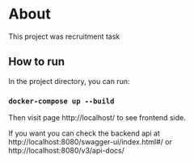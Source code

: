 # About

This project was recruitment task

## How to run 

In the project directory, you can run:

### `docker-compose up --build `

Then visit page http://localhost/  to see frontend side.

If you want you can check the backend api at http://localhost:8080/swagger-ui/index.html#/ or http://localhost:8080/v3/api-docs/